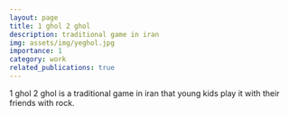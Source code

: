 ```yaml
---
layout: page
title: 1 ghol 2 ghol
description: traditional game in iran
img: assets/img/yeghol.jpg
importance: 1
category: work
related_publications: true
---
```

1 ghol 2 ghol is a traditional game in iran that young kids play it with their friends with rock.
